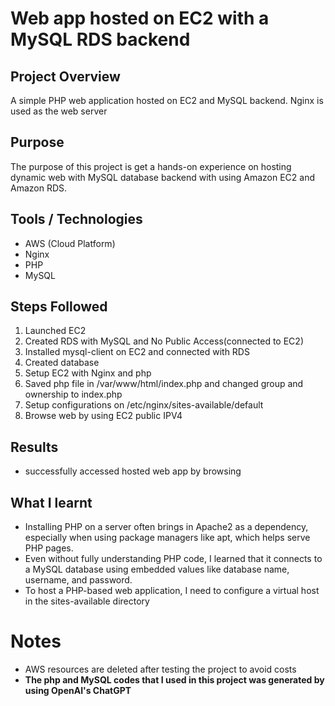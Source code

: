 # Web app hosted on EC2 with a MySQL RDS backend
## Project Overview
A simple PHP web application hosted on EC2 and MySQL backend. Nginx is used as the web server
## Purpose
The purpose of this project is get a hands-on experience on hosting dynamic web with MySQL database backend with using Amazon EC2 and Amazon RDS.
## Tools / Technologies
- AWS (Cloud Platform)
- Nginx
- PHP
- MySQL
## Steps Followed
1. Launched EC2
2. Created RDS with MySQL and No Public Access(connected to EC2)
3. Installed mysql-client on EC2 and connected with RDS
4. Created database 
5. Setup EC2 with Nginx and php
6. Saved php file in /var/www/html/index.php and changed group and ownership to index.php
7. Setup configurations on /etc/nginx/sites-available/default
8. Browse web by using EC2 public IPV4
## Results
- successfully accessed hosted web app by browsing

## What I learnt 
- Installing PHP on a server often brings in Apache2 as a dependency, especially when using package managers like apt, which helps serve PHP pages.
- Even without fully understanding PHP code, I learned that it connects to a MySQL database using embedded values like database name, username, and password.
- To host a PHP-based web application, I need to configure a virtual host in the sites-available directory
# Notes
- AWS resources are deleted after testing the project to avoid costs
- **The php and MySQL codes that I used in this project was generated by using OpenAI's ChatGPT**
